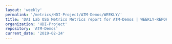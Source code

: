 ```yaml
---
layout: 'weekly'
permalink: '/metrics/HDI-Project/ATM-Demos/WEEKLY/'
title: 'DAI Lab OSS Metrics Metrics report for ATM-Demos | WEEKLY-REPORT-2019-02-24'
organization: 'HDI-Project'
repository: 'ATM-Demos'
current_date: '2019-02-24'
---
```

